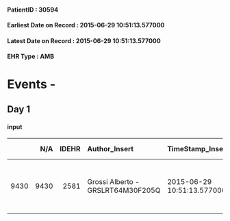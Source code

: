 
#### PatientID : 30594
#### Earliest Date on Record : 2015-06-29 10:51:13.577000
#### Latest Date on Record : 2015-06-29 10:51:13.577000
#### EHR Type : AMB

# Events - 

## Day 1

#### input
|      |    N/A |   IDEHR | Author_Insert                     | TimeStamp_Insert           | EHRType   |   PatientID |   IDDigitalSignDocument | persone_vicine   |   Unnamed: 0_x.1 |   IDANAMNESI_SOCIALE | Patient   | FamigliaAltro   | Paziente_T   | FamigliaAltro_T   |   Non_Rilevabile_x.1 | Note_Non_Rilevabile_x.1   | opt_Problemi   | chk_contr_sintomi   | chk_competenza                                 | opt_paziente_a   | opt_famiglia_a   | opt_adeguatezza   | opt_paziente_solo   | ds_note_con                              | opt_presente_assente   | Presenza_minori   | Caregiver_principale   | opt_capacita     | ds_familiari_coinv                                                                      | opt_necessario   | opt_risorse_ec   | opt_paziente_psi   | opt_Ins_vol   | opt_paziente_ad   | opt_caregiver_ad   | opt_esenzione   | opt_inv_civile   |   invalidita_perc | ds_codice_es   | Needs               | Domestic partnership   | Fragility                    | opt_indennita_acc   | opt_famiglia_psi   |
|-----:|-------:|--------:|:----------------------------------|:---------------------------|:----------|------------:|------------------------:|:-----------------|-----------------:|---------------------:|:----------|:----------------|:-------------|:------------------|---------------------:|:--------------------------|:---------------|:--------------------|:-----------------------------------------------|:-----------------|:-----------------|:------------------|:--------------------|:-----------------------------------------|:-----------------------|:------------------|:-----------------------|:-----------------|:----------------------------------------------------------------------------------------|:-----------------|:-----------------|:-------------------|:--------------|:------------------|:-------------------|:----------------|:-----------------|------------------:|:---------------|:--------------------|:-----------------------|:-----------------------------|:--------------------|:-------------------|
| 9430 |   9430 |    2581 | Grossi Alberto - GRSLRT64M30F205Q | 2015-06-29 10:51:13.577000 | AMB       |       30594 |                   94641 | N/A              |             1103 |                  713 | Si#1      | Si#1            | Si#1         | Si#1              |                    0 | NR                        | No#0           | controllo sintomi#0 | competenza/capacit√† assistenziale caregiver#0 | Congruenti#1     | Congruenti#1     | Da valutare#2     | No#0                | Il pz. vive con la moglie Alba (73 anni) | Presente#1             | No#0              | wife                   | Incrementabile#1 | Il figlio Sergio di 50 aa, coniugato con un figlio di 20 aa, vive a Peschiera Borromeo. | No#0             | Adeguate#1       | No#0               | No#0          | Totale#2          | Totale#2           | Si#1            | Si#1             |               100 | IC14           | Clinici#0;Sociali#1 | Coniuge/Convivente#0   | sovraccarico assistenziale#4 | No#0                | No#0               |


